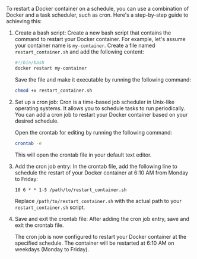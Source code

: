 To restart a Docker container on a schedule, you can use a combination of Docker and a task scheduler, such as cron. Here's a step-by-step guide to achieving this:

1. Create a bash script:
   Create a new bash script that contains the command to restart your Docker container. For example, let's assume your container name is `my-container`. Create a file named `restart_container.sh` and add the following content:

   ```bash
   #!/bin/bash
   docker restart my-container
   ```

   Save the file and make it executable by running the following command:
   ```bash
   chmod +x restart_container.sh
   ```

2. Set up a cron job:
   Cron is a time-based job scheduler in Unix-like operating systems. It allows you to schedule tasks to run periodically. You can add a cron job to restart your Docker container based on your desired schedule.

   Open the crontab for editing by running the following command:
   ```bash
   crontab -e
   ```

   This will open the crontab file in your default text editor.

3. Add the cron job entry:
   In the crontab file, add the following line to schedule the restart of your Docker container at 6:10 AM from Monday to Friday:

   ```
   10 6 * * 1-5 /path/to/restart_container.sh
   ```

   Replace `/path/to/restart_container.sh` with the actual path to your `restart_container.sh` script.

4. Save and exit the crontab file:
   After adding the cron job entry, save and exit the crontab file.

   The cron job is now configured to restart your Docker container at the specified schedule. The container will be restarted at 6:10 AM on weekdays (Monday to Friday).